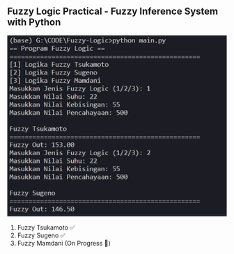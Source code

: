 ## Fuzzy Logic Practical - Fuzzy Inference System with Python
<img src="https://github.com/wahyu-adi-n/Fuzzy-Logic/blob/main/docs/fuzzy-docs.png"></img>

1. Fuzzy Tsukamoto ✅
2. Fuzzy Sugeno ✅
3. Fuzzy Mamdani (On Progress 🚀)
